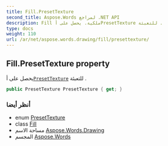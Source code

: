 ```yaml
---
title: Fill.PresetTexture
second_title: Aspose.Words لمراجع .NET API
description: Fill ملكية. يحصل على أPresetTexture للتعبئة .
type: docs
weight: 110
url: /ar/net/aspose.words.drawing/fill/presettexture/
---
```

## Fill.PresetTexture property

يحصل على أ[`PresetTexture`](../../presettexture/) للتعبئة .

```csharp
public PresetTexture PresetTexture { get; }
```

### أنظر أيضا

* enum [PresetTexture](../../presettexture/)
* class [Fill](../)
* مساحة الاسم [Aspose.Words.Drawing](../../fill/)
* المجسم [Aspose.Words](../../../)


